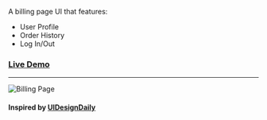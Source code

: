 A billing page UI that features:
- User Profile
- Order History
- Log In/Out

### [Live Demo](https://zachaxd.github.io/Billing-Page/)
----
![Billing Page](https://user-images.githubusercontent.com/106428849/185080987-663b508f-3a96-4e7c-90fb-ddb731f3d700.png)



#### Inspired by [UIDesignDaily](https://uidesigndaily.com/posts/figma-billing-page-payment-day-1585)
